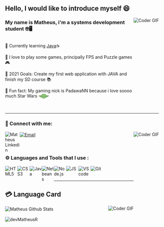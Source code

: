 ## Hello, I would like to introduce myself :smile:

<img align="right" src="https://media.giphy.com/media/VTtANKl0beDFQRLDTh/giphy.gif" alt="Coder GIF" height="270">

### My name is Matheus, i'm a systems development student 🤓🖥️
##

🔸 Currently learning [Java](java.com)☕
<br/>

🔸 I love to play some games, principally FPS and Puzzle games 🎮
<br/>

🔸 2021 Goals: Create my first web application with JAVA and finish my SD course 📚
<br/>

🔸 Fun fact: My gaming nick is PadawaNN because i love soooo much Star Wars <img align="center" src="https://github.com/Elaniobro/slack-emojis/blob/master/starwars/yoda.png" alt="Coder GIF" height="15">
<br/>
<br/>
<br/>

---
### 🔁 Connect with me:

<img align="right" src="https://media.giphy.com/media/xUA7bdpLxQhsSQdyog/giphy.gif" alt="Coder GIF" height="270">

<a href="https://www.linkedin.com/in/devMatheusR/">
  <img align="left" alt="Matheus Linkedin" width="48px" src="https://image.flaticon.com/icons/png/512/3488/3488311.png" />
</a>
<a href="mailto:devmatheusr@gmail.com">
  <img align="center" alt="Email" width="48px" src="https://image.flaticon.com/icons/png/512/3296/3296464.png" />
</a>
<br/>
<br/>
<br/>


### ⚙ Languages and Tools that I use :

<img align="left" alt="HTML5" width="40px" src="https://mridul2820.github.io/github-assets/assets/tech/html-5.svg" />
<img align="left" alt="CSS3" width="40px" src="https://mridul2820.github.io/github-assets/assets/tech/css.svg" />
<img align="left" alt="Java" width="40px" src="https://cdn.iconscout.com/icon/free/png-512/java-2038875-1720088.png" />
<img align="left" alt="Netbeans" width="40px" src="https://upload.wikimedia.org/wikipedia/commons/thumb/9/98/Apache_NetBeans_Logo.svg/444px-Apache_NetBeans_Logo.svg.png" />
<img align="left" alt="Node.js" width="40px" src="https://mridul2820.github.io/github-assets/assets/tech/node-js.png" />
<img align="left" alt="JS" width="40px" src="https://cdn.iconscout.com/icon/free/png-512/javascript-2038874-1720087.png" />
<img align="left" alt="VScode" width="40px" src="https://upload.wikimedia.org/wikipedia/commons/1/1c/Visual_Studio_Code_1.35_icon.png" />
<img align="left" alt="Git" width="40px" src="https://cdn.iconscout.com/icon/free/png-512/git-18-1175219.png" />
<br/>
<br/>

---  

## 💳 Language Card
<img align="right" src="https://media1.giphy.com/media/i4MAH84pqe2m2aVojc/giphy.gif?cid=ecf05e47upf8twtkhghe2kycg7vxjue4aw6xeefbnk0zbnru&rid=giphy.gif&ct=g" alt="Coder GIF" height="280">
<img align="center" alt="Matheus Github Stats" src="https://github-readme-stats.vercel.app/api/top-langs/?username=devMAtheusR&layout=compact&theme=radical" />
<br/>
<br/>
<img src="https://github-readme-stats.vercel.app/api?username=devMatheusR&show_icons=true&theme=radical" alt="devMatheusR"/>


